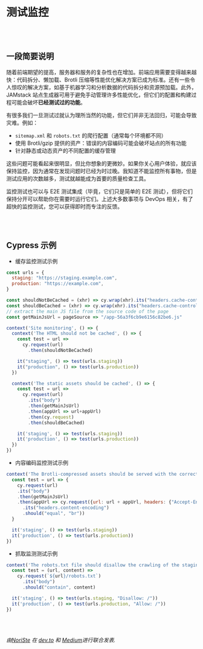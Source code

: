 # 测试监控

<br/><br/>

## 一段简要说明

随着前端期望的提高，服务器和服务的复杂性也在增加。前端应用需要变得越来越快：代码拆分、懒加载、Brotli 压缩等性能优化解决方案已成为标准。还有一些令人惊叹的解决方案，如基于机器学习和分析数据的代码拆分和资源预加载。此外，JAMstack 站点生成器可用于避免手动管理许多性能优化，但它们的配置和构建过程可能会破坏**已经测试过的功能**。

有很多我们一旦测试过就认为理所当然的功能，但它们并非无法回归，可能会导致灾难。例如：

- `sitemap.xml` 和 `robots.txt` 的爬行配置（通常每个环境都不同）
- 使用 Brotli/gzip 提供的资产：错误的内容编码可能会破坏站点的所有功能
- 针对静态或动态资产的不同配置的缓存管理

这些问题可能看起来很明显，但比你想象的更微妙。如果你关心用户体验，就应该保持监控，因为通常在发现问题时已经为时过晚。我知道不能监控所有事物，但是测试应用的次数越多，测试就越能成为首要的质量检查工具。

监控测试也可以与 E2E 测试集成（毕竟，它们只是简单的 E2E 测试），但将它们保持分开可以帮助你在需要时运行它们。上述大多数事项与 DevOps 相关，有了超快的监控测试，您可以获得即时而专注的反馈。

<br/><br/>

## Cypress 示例

- 缓存监控测试示例

```javascript
const urls = {
  staging: "https://staging.example.com",
  production: "https://example.com",
}

const shouldNotBeCached = (xhr) => cy.wrap(xhr).its("headers.cache-control").should("equal", "public,max-age=0,must-revalidate")
const shouldBeCached = (xhr) => cy.wrap(xhr).its("headers.cache-control").should("equal", "public,max-age=31536000,immutable")
// extract the main JS file from the source code of the page
const getMainJsUrl = pageSource => "/app-56a3f6cb9e6156c82be6.js"

context('Site monitoring', () => {
  context('The HTML should not be cached', () => {
    const test = url =>
      cy.request(url)
        .then(shouldNotBeCached)

    it("staging", () => test(urls.staging))
    it("production", () => test(urls.production))
  })

  context('The static assets should be cached', () => {
    const test = url =>
      cy.request(url)
        .its("body")
        .then(getMainJsUrl)
        .then(appUrl => url+appUrl)
        .then(cy.request)
        .then(shouldBeCached)

    it('staging', () => test(urls.staging))
    it('production', () => test(urls.production))
  })
})
```

- 内容编码监控测试示例

```javascript
context('The Brotli-compressed assets should be served with the correct content encoding', () => {
  const test = url => {
    cy.request(url)
    .its("body")
    .then(getMainJsUrl)
    .then(appUrl => cy.request({url: url + appUrl, headers: {"Accept-Encoding": "br"}})
      .its("headers.content-encoding")
      .should("equal", "br"))
  }

  it('staging', () => test(urls.staging))
  it('production', () => test(urls.production))
})
```

- 抓取监测测试示例

```javascript
context('The robots.txt file should disallow the crawling of the staging site and allow the production one', () => {
  const test = (url, content) =>
    cy.request(`${url}/robots.txt`)
      .its("body")
      .should("contain", content)

  it('staging', () => test(urls.staging, "Disallow: /"))
  it('production', () => test(urls.production, "Allow: /"))
})
```

<br /><br />

*由[NoriSte](https://github.com/NoriSte) 在 [dev.to](https://dev.to/noriste/the-concept-of-monitoring-tests-4l5j) 和 [Medium](https://medium.com/@NoriSte/the-concept-of-monitoring-tests-d7cb5af514e5)进行联合发表.*
